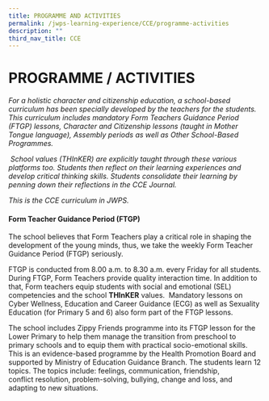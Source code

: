 ```yaml
---
title: PROGRAMME AND ACTIVITIES
permalink: /jwps-learning-experience/CCE/programme-activities
description: ""
third_nav_title: CCE
---
```

# PROGRAMME / ACTIVITIES

_For a holistic character and citizenship education, a school-based curriculum has been specially developed by the teachers for the students. This curriculum includes mandatory Form Teachers Guidance Period (FTGP) lessons, Character and Citizenship lessons (taught in Mother Tongue language), Assembly periods as well as Other School-Based Programmes._

 _School values (THInKER) are explicitly taught through these various platforms too. Students then reflect on their learning experiences and develop critical thinking skills. Students consolidate their learning by penning down their reflections in the CCE Journal._

_This is the CCE curriculum in JWPS._

#### **Form Teacher Guidance Period (FTGP)**

The school believes that Form Teachers play a critical role in shaping the development of the young minds, thus, we take the weekly Form Teacher Guidance Period (FTGP) seriously.   

FTGP is conducted from 8.00 a.m. to 8.30 a.m. every Friday for all students. During FTGP, Form Teachers provide quality interaction time. In addition to that, Form teachers equip students with social and emotional (SEL) competencies and the school **THInKER** values.  Mandatory lessons on Cyber Wellness, Education and Career Guidance (ECG) as well as Sexuality Education (for Primary 5 and 6) also form part of the FTGP lessons.

The school includes Zippy Friends programme into its FTGP lesson for the Lower Primary to help them manage the transition from preschool to primary schools and to equip them with practical socio-emotional skills. This is an evidence-based programme by the Health Promotion Board and supported by Ministry of Education Guidance Branch. The students learn 12 topics. The topics include: feelings, communication, friendship, conflict resolution, problem-solving, bullying, change and loss, and adapting to new situations.